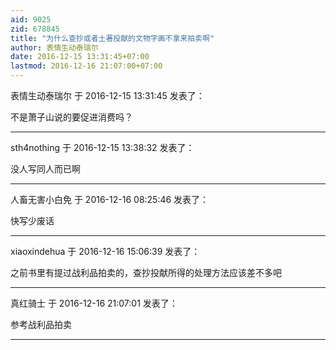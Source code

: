 ```yaml
---
aid: 9025
zid: 678845
title: "为什么查抄或者土著投献的文物字画不拿来拍卖啊"
author: 表情生动泰瑞尔
date: 2016-12-15 13:31:45+07:00
lastmod: 2016-12-16 21:07:00+07:00
---
```


表情生动泰瑞尔 于 2016-12-15 13:31:45 发表了：

不是萧子山说的要促进消费吗？

---

sth4nothing 于 2016-12-15 13:38:32 发表了：

没人写同人而已啊

---

人畜无害小白免 于 2016-12-16 08:25:46 发表了：

快写少废话

---

xiaoxindehua 于 2016-12-16 15:06:39 发表了：

之前书里有提过战利品拍卖的，查抄投献所得的处理方法应该差不多吧

---

真红骑士 于 2016-12-16 21:07:01 发表了：

参考战利品拍卖

---
